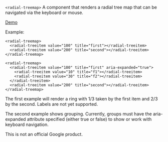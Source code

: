 `<radial-treemap>` A component that renders a radial tree map that can be
navigated via the keyboard or mouse. 

[Demo](https://sparhami.github.io/radial-treemap/)


Example:

    <radial-treemap>
      <radial-treeitem value="100" title="first"></radial-treeitem>
      <radial-treeitem value="200" title="second"></radial-treeitem>
    </radial-treemap>

    <radial-treemap>
      <radial-treeitem value="100" title="first" aria-expanded="true">
        <radial-treeitem value="10" title="f1"></radial-treeitem>
        <radial-treeitem value="30" title="f2"></radial-treeitem>
      </radial-treeitem>
      <radial-treeitem value="200" title="second"></radial-treeitem>
    </radial-treemap>

The first example will render a ring with 1/3 taken by the first item and 2/3
by the second. Labels are not yet supported.

The second example shows grouping. Currently, groups must have the
aria-expanded attribute specified (either true or false) to show or work with
keyboard navigation.

This is not an official Google product.

